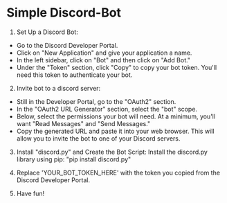 # Simple Discord-Bot

1. Set Up a Discord Bot:
* Go to the Discord Developer Portal.
* Click on "New Application" and give your application a name.
* In the left sidebar, click on "Bot" and then click on "Add Bot."
* Under the "Token" section, click "Copy" to copy your bot token. You'll need this token to authenticate your bot.

2. Invite bot to a discord server:
- Still in the Developer Portal, go to the "OAuth2" section.
- In the "OAuth2 URL Generator" section, select the "bot" scope.
- Below, select the permissions your bot will need. At a minimum, you'll want "Read Messages" and "Send Messages."
- Copy the generated URL and paste it into your web browser. This will allow you to invite the bot to one of your Discord servers.

3. Install "discord.py" and Create the Bot Script:
Install the discord.py library using pip:
"pip install discord.py"

4. Replace 'YOUR_BOT_TOKEN_HERE' with the token you copied from the Discord Developer Portal.

5. Have fun!
